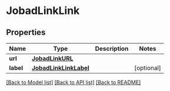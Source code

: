 # JobadLinkLink


## Properties
Name | Type | Description | Notes
------------ | ------------- | ------------- | -------------
**url** | [**JobadLinkURL**](JobadLinkURL.md) |  | 
**label** | [**JobadLinkLinkLabel**](JobadLinkLinkLabel.md) |  | [optional] 

[[Back to Model list]](../README.md#documentation-for-models) [[Back to API list]](../README.md#documentation-for-api-endpoints) [[Back to README]](../README.md)


